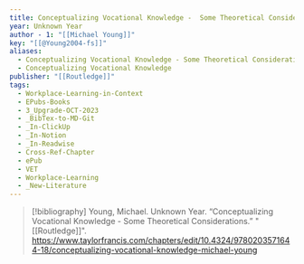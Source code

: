 ```yaml
---
title: Conceptualizing Vocational Knowledge -  Some Theoretical Considerations
year: Unknown Year
author - 1: "[[Michael Young]]"
key: "[[@Young2004-fs]]"
aliases:
  - Conceptualizing Vocational Knowledge - Some Theoretical Considerations
  - Conceptualizing Vocational Knowledge
publisher: "[[Routledge]]"
tags:
  - Workplace-Learning-in-Context
  - EPubs-Books
  - 3_Upgrade-OCT-2023
  - _BibTex-to-MD-Git
  - _In-ClickUp
  - _In-Notion
  - _In-Readwise
  - Cross-Ref-Chapter
  - ePub
  - VET
  - Workplace-Learning
  - _New-Literature
---
```


> [!bibliography]
> Young, Michael. Unknown Year. “Conceptualizing Vocational Knowledge -  Some Theoretical Considerations.” "[[Routledge]]". https://www.taylorfrancis.com/chapters/edit/10.4324/9780203571644-18/conceptualizing-vocational-knowledge-michael-young